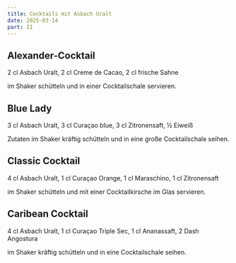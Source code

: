 ```yaml
---
title: Cocktails mit Asbach Uralt
date: 2025-03-14
part: II
---
```


## Alexander-Cocktail

2 cl Asbach Uralt, 2 cl Creme de Cacao, 2 cl frische Sahne

im Shaker schütteln und in einer Cocktailschale servieren.

## Blue Lady

3 cl Asbach Uralt, 3 cl Curaçao blue, 3 cl Zitronensaft, ½ Eiweiß

Zutaten im Shaker kräftig schütteln und in eine große Cocktailschale seihen.

## Classic Cocktail

4 cl Asbach Uralt, 1 cl Curaçao Orange, 1 cl Maraschino, 1 cl Zitronensaft

im Shaker schütteln und mit einer Cocktailkirsche im Glas servieren.

## Caribean Cocktail

4 cl Asbach Uralt, 1 cl Curaçao Triple Sec, 1 cl Ananassaft, 2 Dash Angostura

im Shaker kräftig schütteln und in eine Cocktailschale seihen.
